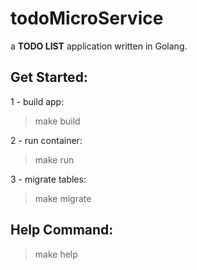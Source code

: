 # todoMicroService

a **TODO LIST** application  written in Golang.

## Get Started:

1 - build app:

> make build

2 - run container:

> make run

3 - migrate tables:

> make migrate

## Help Command:

> make help

